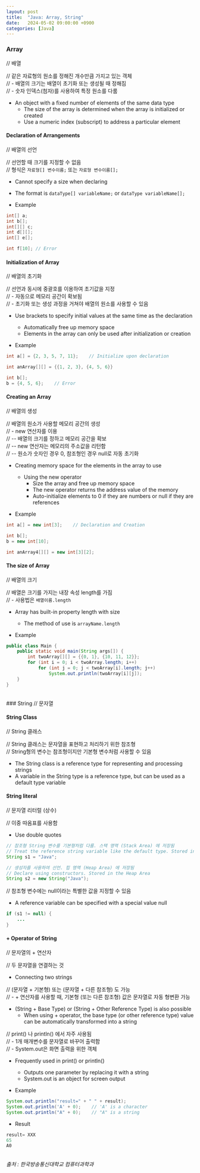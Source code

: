 ```yaml
---
layout: post
title:  "Java: Array, String"
date:   2024-05-02 09:00:00 +0900
categories: [Java]
---
```


### Array   
// 배열   
   
// 같은 자료형의 원소를 정해진 개수만큼 가지고 있는 객체   
// - 배열의 크기는 배열이 초기화 또는 생성될 때 정해짐   
// - 숫자 인덱스(첨자)를 사용하여 특정 원소를 다룸   
- An object with a fixed number of elements of the same data type   
  - The size of the array is determined when the array is initialized or created   
  - Use a numeric index (subscript) to address a particular element   
   
#### Declaration of Arrangements   
// 배열의 선언   
   
// 선언할 때 크기를 지정할 수 없음   
// 형식은 `자료형[] 변수이름;` 또는 `자료형 변수이름[];`   
- Cannot specify a size when declaring   
- The format is `dataType[] variableName;` or `dataType variableName[];`   
   
- Example   
   
```java
int[] a;
int b[];
int[][] c;
int d[][];
int[] e[];

int f[10]; // Error
```
   
#### Initialization of Array   
// 배열의 초기화   
   
// 선언과 동시에 중괄호를 이용하여 초기값을 지정   
// - 자동으로 메모리 공간이 확보됨   
// - 초기화 또는 생성 과정을 거쳐야 배열의 원소를 사용할 수 있음   
- Use brackets to specify initial values at the same time as the declaration   
  - Automatically free up memory space   
  - Elements in the array can only be used after initialization or creation   
   
- Example   
   
```java
int a[] = {2, 3, 5, 7, 11};    // Initialize upon declaration
```
   
```java
int anArray[][] = {{1, 2, 3}, {4, 5, 6}}
```
   
```java
int b[];
b = {4, 5, 6};    // Error
```
   
#### Creating an Array   
// 배열의 생성   
   
// 배열의 원소가 사용할 메모리 공간의 생성   
// - new 연산자를 이용   
// -- 배열의 크기를 정하고 메모리 공간을 확보   
// -- new 연산자는 메모리의 주소값을 리턴함   
// -- 원소가 숫자인 경우 0, 참조형인 경우 null로 자동 초기화   
- Creating memory space for the elements in the array to use   
  - Using the new operator   
    - Size the array and free up memory space   
    - The new operator returns the address value of the memory   
    - Auto-initialize elements to 0 if they are numbers or null if they are references   
   
- Example   
   
```java
int a[] = new int[3];    // Declaration and Creation
```
   
```java
int b[];
b = new int[10];
```
   
```java
int anArray4[][] = new int[3][2];
```
   
#### The size of Array   
// 배열의 크기   
   
// 배열은 크기를 가지는 내장 속성 length를 가짐   
// - 사용법은 `배열이름.length`   
- Array has built-in property length with size   
  - The method of use is `arrayName.length`   
   
- Example   
   
```java
public class Main {
    public static void main(String args[]) {
        int twoArray[][] = {{0, 1}, {10, 11, 12}};
        for (int i = 0; i < twoArray.length; i++)
            for (int j = 0; j < twoArray[i].length; j++)
                System.out.println(twoArray[i][j]);
    }
}
```
   
<br />
### String   
// 문자열   
   
#### String Class   
// String 클래스   
   
// String 클래스는 문자열을 표현하고 처리하기 위한 참조형   
// String형의 변수는 참조형이지만 기본형 변수처럼 사용할 수 있음   
- The String class is a reference type for representing and processing strings   
- A variable in the String type is a reference type, but can be used as a default type variable   
   
#### String literal   
// 문자열 리터럴 (상수)   
   
// 이중 따옴표를 사용함   
- Use double quotes   
   
```java
// 참조형 String 변수를 기본형처럼 다룸. 스택 영역 (Stack Area) 에 저장됨
// Treat the reference string variable like the default type. Stored in Stack Area
String s1 = "Java";

// 생성자를 사용하여 선언. 힙 영역 (Heap Area) 에 저장됨
// Declare using constructors. Stored in the Heap Area
String s2 = new String("Java");
```
   
// 참조형 변수에는 null이라는 특별한 값을 지정할 수 있음   
- A reference variable can be specified with a special value null   
   
```java
if (s1 != null) {
    ...
}
```
   
#### + Operator of String   
// 문자열의 + 연산자   
   
// 두 문자열을 연결하는 것   
- Connecting two strings   
   
// (문자열 + 기본형) 또는 (문자열 + 다른 참조형) 도 가능   
// - + 연산자를 사용할 때, 기본형 (또는 다른 참조형) 값은 문자열로 자동 형변환 가능   
- (String + Base Type) or (String + Other Reference Type) is also possible   
   - When using + operator, the base type (or other reference type) value can be automatically transformed into a string   
   
// print() 나 println() 에서 자주 사용됨   
// - 1개 매개변수를 문자열로 바꾸어 출력함   
// - System.out은 화면 출력을 위한 객체   
- Frequently used in print() or println()   
  - Outputs one parameter by replacing it with a string   
  - System.out is an object for screen output   
   
- Example   
   
```java
System.out.println("result=" + " " + result);
System.out.println('A' + 0);    // 'A' is a character
System.out.println("A" + 0);    // "A" is a string
```
   
- Result   
   
```java
result= XXX
65
A0
```
   
<br />
<cite>출처 : 한국방송통신대학교 컴퓨터과학과</cite>

